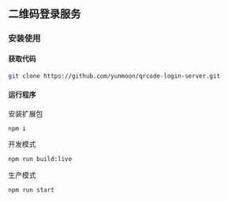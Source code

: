 ## 二维码登录服务

### 安装使用

#### 获取代码

```bash
git clone https://github.com/yunmoon/qrcode-login-server.git
```


#### 运行程序
安装扩展包
```bash
npm i
```
开发模式
```bash
npm run build:live
```
生产模式
```bash
npm run start
```
